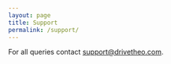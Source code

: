 ```yaml
---
layout: page
title: Support
permalink: /support/
---
```


For all queries contact support@drivetheo.com.


